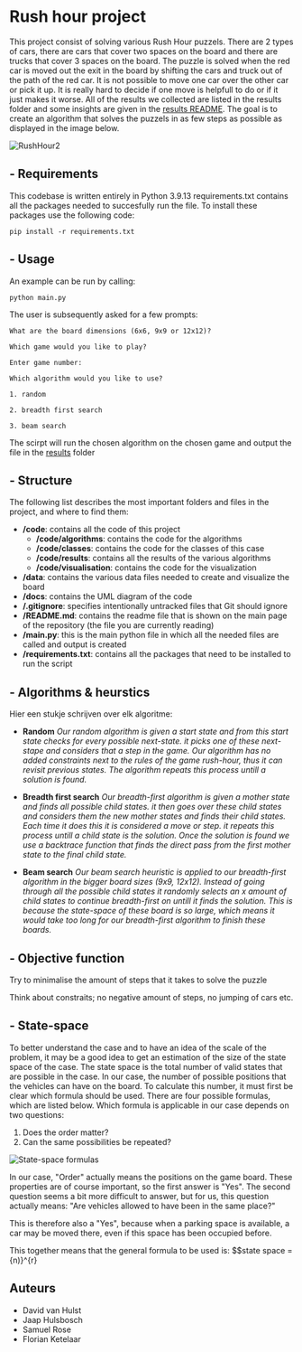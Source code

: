 # Rush hour project

This project consist of solving various Rush Hour puzzels. There are 2 types of cars, there are cars that cover two spaces on the board and there are trucks that cover 3 spaces on the board. The puzzle is solved when the red car is moved out the exit in the board by shifting the cars and truck out of the path of the red car. It is not possible to move one car over the other car or pick it up. It is really hard to decide if one move is helpfull to do or if it just makes it worse. All of the results we collected are listed in the results folder and some insights are given in the [results README](https://github.com/jaaphuls/TrafficControlBoys/blob/main/code/results/README.md). The goal is to create an algorithm that solves the puzzels in as few steps as possible as displayed in the image below.

![RushHour2](https://user-images.githubusercontent.com/98396172/211304990-5ac416e4-6c5f-41ac-90bc-79ca68478e87.jpeg)


## - Requirements

This codebase is written entirely in Python 3.9.13
requirements.txt contains all the packages needed to succesfully run the file. 
To install these packages use the following code: 

``` pip install -r requirements.txt ```


## - Usage

An example can be run by calling:

``` python main.py ```

The user is subsequently asked for a few prompts: 

``` 
What are the board dimensions (6x6, 9x9 or 12x12)?
```

``` 
Which game would you like to play?

Enter game number:
```

``` 
Which algorithm would you like to use? 

1. random

2. breadth first search

3. beam search 
```

The scirpt will run the chosen algorithm on the chosen game and output the file in the [results](https://github.com/jaaphuls/TrafficControlBoys/tree/main/code/results) folder


## - Structure

The following list describes the most important folders and files in the project, and where to find them:

- **/code**: contains all the code of this project
  - **/code/algorithms**: contains the code for the algorithms
  - **/code/classes**: contains the code for the classes of this case
  - **/code/results**: contains all the results of the various algorithms
  - **/code/visualisation**: contains the code for the visualization
- **/data**: contains the various data files needed to create and visualize the board
- **/docs**: contains the UML diagram of the code
- **/.gitignore**: specifies intentionally untracked files that Git should ignore
- **/README.md**: contains the readme file that is shown on the main page of the repository (the file you are currently reading)
- **/main.py**: this is the main python file in which all the needed files are called and output is created
- **/requirements.txt**: contains all the packages that need to be installed to run the script

## - Algorithms & heurstics

Hier een stukje schrijven over elk algoritme: 

- **Random** 
*Our random algorithm is given a start state and from this start state checks for every possible next-state. it picks one of these next-stape and considers that a step in the game. Our algorithm has no added constraints next to the rules of the game rush-hour, thus it can revisit previous states. The algorithm repeats this process untill a solution is found.*

- **Breadth first search**
*Our breadth-first algorithm is given a mother state and finds all possible child states. it then goes over these child states and considers them the new mother states and finds their child states. Each time it does this it is considered a move or step. it repeats this process untill a child state is the solution. Once the solution is found we use a backtrace function that finds the direct pass from the first mother state to the final child state.*

- **Beam search**
*Our beam search heuristic is applied to our breadth-first algorithm in the bigger board sizes (9x9, 12x12). Instead of going through all the possible child states it randomly selects an x amount of child states to continue breadth-first on untill it finds the solution. This is because the state-space of these board is so large, which means it would take too long for our breadth-first algorithm to finish these boards.*


## - Objective function

Try to minimalise the amount of steps that it takes to solve the puzzle

Think about constraits; no negative amount of steps, no jumping of cars etc. 

## - State-space

To better understand the case and to have an idea of the scale of the problem, it may be a good idea to get an estimation of the size of the state space of the case.
The state space is the total number of valid states that are possible in the case. In our case, the number of possible positions that the vehicles can have on the board. 
To calculate this number, it must first be clear which formula should be used. There are four possible formulas, which are listed below. Which formula is applicable in our case depends on two questions:

1. Does the order matter?
2. Can the same possibilities be repeated?

![State-space formulas](https://user-images.githubusercontent.com/117074945/216120687-4053e0e8-6c7a-4aa4-b5cd-e942caf0519f.png)

In our case, "Order" actually means the positions on the game board. These properties are of course important, so the first answer is "Yes". The second question seems a bit more difficult to answer, but for us, this question actually means: "Are vehicles allowed to have been in the same place?"

This is therefore also a "Yes", because when a parking space is available, a car may be moved there, even if this space has been occupied before.

This together means that the general formula to be used is: $$state space = {n)}^{r}

## Auteurs
- David van Hulst
- Jaap Hulsbosch
- Samuel Rose
- Florian Ketelaar
